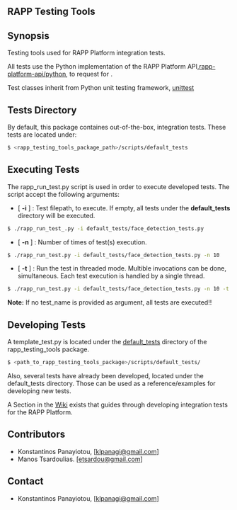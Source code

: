 RAPP Testing Tools
------------------


## Synopsis

Testing tools used for RAPP Platform integration tests.

All tests use the Python implementation of the RAPP Platform API,[rapp-platform-api/python](https://github.com/rapp-project/rapp-api/tree/master/python), to request for .

Test classes inherit from Python unit testing framework, [unittest](https://docs.python.org/2.7/library/unittest.html)

## Tests Directory

By default, this package containes out-of-the-box, integration tests. These tests are located
under:

```bash
$ <rapp_testing_tools_package_path>/scripts/default_tests
```


## Executing Tests

The rapp_run_test.py script is used in order to execute developed tests.
The script accept the following arguments:

- [ **-i** ] : Test filepath, to execute. If empty, all tests under the **default_tests** directory will be executed.

```bash
$ ./rapp_run_test_.py -i default_tests/face_detection_tests.py
```

- [ **-n** ] :  Number of times of test(s) execution.

```bash
$ ./rapp_run_test.py -i default_tests/face_detection_tests.py -n 10
```

- [ **-t** ] : Run the test in threaded mode. Multible invocations can be done, simultaneous. Each test execution is handled by a single thread.

```bash
$ ./rapp_run_test.py -i default_tests/face_detection_tests.py -n 10 -t
```

**Note:**
If no test_name is provided as argument, all tests are executed!!


## Developing Tests

A template_test.py is located under the [default_tests](https://github.com/rapp-project/rapp-platform/tree/master/rapp_testing_tools/scripts/default_tests) directory of the rapp_testing_tools package.

```bash
$ <path_to_rapp_testing_tools_package>/scripts/default_tests/
```

Also, several tests have already been developed, located under the default_tests
directory. Those can be used as a reference/examples for developing new tests.


A Section in the [Wiki](https://github.com/rapp-project/rapp-platform/wiki/How-to-implement-an-integration-test%3F) exists that guides through developing integration tests for the RAPP Platform.

## Contributors

- Konstantinos Panayiotou, [klpanagi@gmail.com]
- Manos Tsardoulias. [etsardou@gmail.com]


## Contact

- Konstantinos Panayiotou, [klpanagi@gmail.com]
